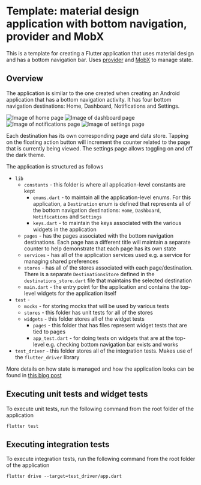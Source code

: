 # Template: material design application with bottom navigation, provider and MobX

This is a template for creating a Flutter application that uses material design and has a bottom navigation bar. Uses [provider](https://github.com/rrousselGit/provider) and [MobX](https://github.com/mobxjs/mobx.dart) to manage state.

## Overview

The application is similar to the one created when creating an Android application that has a bottom navigation activity. It has four bottom navigation destinations: Home, Dashboard, Notifications and Settings.

![Image of home page](https://crossingthestreams.io/content/images/2019/06/home-2.png) ![Image of dashboard page](https://crossingthestreams.io/content/images/2019/06/dashboard-2.png) ![Image of notifications page](https://crossingthestreams.io/content/images/2019/06/notifications-2.png) ![Image of settings page](https://crossingthestreams.io/content/images/2019/06/settings.png)

Each destination has its own corresponding page and data store. Tapping on the floating action button will increment the counter related to the page that is currently being viewed. The settings page allows toggling on and off the dark theme.

The application is structured as follows

- `lib`
  - `constants` - this folder is where all application-level constants are kept
    - `enums.dart` - to maintain all the application-level enums. For this application, a `Destination` enum is defined that represents all of the bottom navigation destinations: `Home`, `Dashboard`, `Notifications` and `Settings`
    - `keys.dart` - to maintain the keys associated with the various widgets in the application
  - `pages` - has the pages associated with the bottom navigation destinations. Each page has a different title will maintain a separate counter to help demonstrate that each page has its own state
  - `services` - has all of the application services used e.g. a service for managing shared preferences
  - `stores` - has all of the stores associated with each page/destination. There is a separate `DestinationsStore` defined in the `destinations_store.dart` file that maintains the selected destination
  - `main.dart` - the entry point for the application and contains the top-level widgets for the application itself
- `test` - 
  - `mocks` - for storing mocks that will be used by various tests
  - `stores` - this folder has unit tests for all of the stores
  - `widgets` - this folder stores all of the widget tests
    - `pages` - this folder that has files represent widget tests that are tied to pages
    - `app_test.dart` - for doing tests on widgets that are at the top-level e.g. checking bottom navigation bar exists and works
- `test_driver` - this folder stores all of the integration tests. Makes use of the `flutter_driver` library

More details on how state is managed and how the application looks can be found in [this blog post](https://crossingthestreams.io/flutter-application-templates/)

## Executing unit tests and widget tests

To execute unit tests, run the following command from the root folder of the application

```
flutter test
```

## Executing integration tests

To execute integration tests, run the following command from the root folder of the application

```
flutter drive --target=test_driver/app.dart
```
